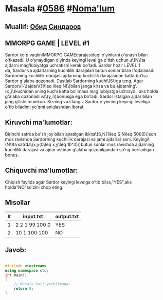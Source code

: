
<h1>Masala #<a href="https://robocontest.uz/tasks/0586">0586</a> #<a href="https://robocontest.uz/tasks?category=1">Noma'lum</a></h1>
<h2> Muallif: <a href="https://robocontest.uz/profile/thecr4sh">Обид Синдаров</a></h2>
<h2>MMORPG GAME | LEVEL #1</h2>
<p>Sardor ko'p vaqtiniMMORPG GAMEdarajasidagi o'yinlarni o'ynash bilan o'tkazadi. U o'ynaydigan o'yinda keyingi level ga o'tish uchun u\(N\)ta ajdarni mag'lubiyatga uchratishi kerak bo'ladi. Sardor hozir LEVEL 1 da, Sardor va ajdarlarning kuchlilik darajalari butun sonlar bilan ifodalanadi. Sardorning kuchlilik darajasi ajdarning kuchlilik darajasidan katta bo'lsa Sardor g'alaba qozonadi. Dastlab Sardorning kuchi\(S\)ga teng.
Agar Sardor\(i-\)ajdar\((1\leq i\leq N)\)bilan janga kirsa va bu ajdarning\(x_i\)kuchidan uning kuchi katta bo'lmasa mag'lubiyatga uchraydi, aks holda g'alaba qozonadi va\(y_i\)bonusga ega bo'ladi.
Sardor istalgan ajdar bilan jang qilishi mumkun. Sizning vazifangiz Sardor o'yinning keyingi leveliga o'tib biladimi yo'qmi aniqlashdan iborat.</p>
<h2>Kiruvchi ma'lumotlar:</h2>
<p>Birinchi satrda bo'sh joy bilan ajratilgan ikkita\(S,N(1\leq S,N\leq 5000)\)son mos ravishda Sardorning kuchlilik darajasi va jami ajdarlar soni. Keyingi\(N\)ta satrda\(x,y(0\leq x,y\leq 10^4)\)butun sonlar mos ravishda ajdarning kuchlilik darajasi va ajdar ustidan g'alaba qozonilgandan so'ng beriladigan bonus.</p>
<h2>Chiquvchi ma'lumotlar:</h2>
<p>Chiqish faylida agar Sardor keyingi levelga o'tib bilsa,"YES",aks holda"NO"so'zini chop eting.</p>
<h2>Misollar</h2>
<table>
    <thead>
        <tr>
            <th>#</th>
            <th>input.txt</th>
            <th>output.txt</th>
        </tr>
    </thead>
    <tbody>
            <tr>
                <td>1</td>
                <td>2 2
1 99
100 0</td>
                <td>YES</td>
            </tr>
            <tr>
                <td>2</td>
                <td>10 1
100 100</td>
                <td>NO</td>
            </tr>
    </tbody>
    </table>
    
<h2>Javob:</h2>

######
```cpp
#include <iostream>
using namespace std;
int main()
{
    // Masala hali yechilmagan
    return 0;
}
```
